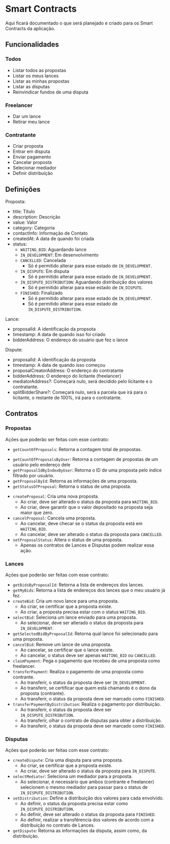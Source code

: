 # Smart Contracts

Aqui ficará documentado o que será planejado e criado para os Smart Contracts da aplicação.

## Funcionalidades

### Todos

- Listar todos as propostas
- Listar os meus lances
- Listar as minhas propostas
- Listar as disputas
- Reinvindicar fundos de uma disputa

### Freelancer

- Dar um lance
- Retirar meu lance

### Contratante

- Criar proposta
- Entrar em disputa
- Enviar pagamento
- Cancelar proposta
- Selecionar mediador
- Definir distribuição

## Definições

Proposta:

- title: Título
- description: Descrição
- value: Valor
- category: Categoria
- contactInfo: Informação de Contato
- createdAt: A data de quando foi criada
- status:
  - `WAITING_BID`: Aguardando lance
  - `IN_DEVELOPMENT`: Em desenvolvimento
  - `CANCELLED`: Cancelada
    - Só é permitido alterar para esse estado de `IN_DEVELOPMENT`.
  - `IN_DISPUTE`: Em disputa
    - Só é permitido alterar para esse estado de `IN_DEVELOPMENT`.
  - `IN_DISPUTE_DISTRIBUTION`: Aguardando distribuição dos valores
    - Só é permitido alterar para esse estado de `IN_DISPUTE`.
  - `FINISHED`: Finalizado
    - Só é permitido alterar para esse estado de `IN_DEVELOPMENT`.
    - Só é permitido alterar para esse estado de `IN_DISPUTE_DISTRIBUTION`.

Lance:

- proposalId: A identificação da propsota
- timestamp: A data de quando isso foi criado
- bidderAddress: O endereço do usuário que fez o lance

Dispute:

- proposalId: A identificação da proposta
- timestamp: A data de quando isso começou
- proposalCreatorAddress: O endereço do contratante
- bidderAddress: O endereço do licitante (freelancer)
- mediatorAddress?: Começará nulo, será decidido pelo licitante e o contratante.
- splitBidderShare?: Começará nulo, será a parcela que irá para o licitante, o restante de 100%, irá para o contratante.

## Contratos

### Propostas

Ações que poderão ser feitas com esse contrato:

- `getCountOfProposals`: Retorna a contagem total de propostas.

[//]: # (Talvez não seja necessário porque eu usarei a estrutura de dados https://docs.openzeppelin.com/contracts/4.x/api/utils#EnumerableMap)

[//]: # (- `getIndexOfProposalByAddress`: Retorna o indice de uma proposta na lista pelo endereço da proposta.)

- `getCountOfProposalsByUser`: Retorna a contagem de propostas de um usuário pelo endereço dele
- `getProposalIdByIndexByUser`: Retorna o ID de uma proposta pelo indice filtrado por usuário.
- `getProposalById`: Retorna as informações de uma proposta.
- `getStatusOfProposal`: Retorna o status de uma proposta.

[//]: # (Talvez não seja necessário porque eu usarei a estrutura de dados https://docs.openzeppelin.com/contracts/4.x/api/utils#EnumerableMap)

[//]: # (- `getIndexOfMyProposalByAddress`: Retorna o indice de uma proposta pelo endereço da proposta.)

- `createProposal`: Cria uma nova proposta.
  - Ao criar, deve ser alterado o status da proposta para `WAITING_BID`.
  - Ao criar, deve garantir que o valor depositado na proposta seja maior que zero.
- `cancelProposal`: Cancela uma proposta.
  - Ao cancelar, deve checar se o status da proposta está em `WAITING_BID`. 
  - Ao cancelar, deve ser alterado o status da proposta para `CANCELLED`.
- `setProposalStatus`: Altera o status de uma proposta.
  - Apenas os contratos de Lances e Disputas podem realizar essa ação.

### Lances

Ações que poderão ser feitas com esse contrato:

- `getBidsByProposalId`: Retorna a lista de endereços dos lances.
- `getMyBids`: Retorna a lista de endereços dos lances que o meu usuário já fez.
- `createBid`: Cria um novo lance para uma proposta.
  - Ao criar, se certificar que a proposta existe.
  - Ao criar, a proposta precisa estar com o status `WAITING_BID`.
- `selectBid`: Seleciona um lance enviado para uma proposta.
  - Ao selecionar, deve ser alterado o status da proposta para `IN_DEVELOPMENT`.
- `getSelectedBidByProposalId`: Retorna qual lance foi selecionado para uma proposta.
- `cancelBid`: Remove um lance de uma proposta.
  - Ao cancelar, se certificar que o lance existe.
  - Ao cancelar, o status deve ser apenas `WAITING_BID` ou `CANCELLED`.
- `claimPayment`: Pega o pagamento que recebeu de uma proposta como freelancer.
- `transferPayment`: Realiza o pagamento de uma proposta como contrante.
  - Ao transferir, o status da proposta deve ser `IN_DEVELOPMENT`.
  - Ao transferir, se certificar que quem está chamando é o dono da proposta (contrante).
  - Ao transferir, o status da proposta deve ser marcado como `FINISHED`.
- `transferPaymentByDistribution`: Realiza o pagamento por distribuição.
  - Ao transferir, o status da proposta deve ser `IN_DISPUTE_DISTRIBUTION`.
  - Ao transferir, olhar o contrato de disputas para obter a distribuição.
  - Ao transferir, o status da proposta deve ser marcado como `FINISHED`.

### Disputas

Ações que poderão ser feitas com esse contrato:

- `createDispute`: Cria uma disputa para uma proposta.
  - Ao criar, se certificar que a proposta existe.
  - Ao criar, deve ser alterado o status da proposta para `IN_DISPUTE`.
- `selectMediator`: Seleciona um mediador para a proposta.
  - Ao selecionar, é necessário que ambos (contrante e freelancer) selecionem o mesmo mediador para passar para o status de `IN_DISPUTE_DISTRIBUTION`.
- `setDistribution`: Define a distribuição dos valores para cada envolvido.
  - Ao definir, o status da proposta precisa estar como `IN_DISPUTE_DISTRIBUTION`.
  - Ao definir, deve ser alterado o status da proposta para `FINISHED`.
  - Ao definir, realizar a transfêrencia dos valores de acordo com a distribuição no contrato de Lances.
- `getDispute`: Retorna as informações da disputa, assim como, da distribuição.
